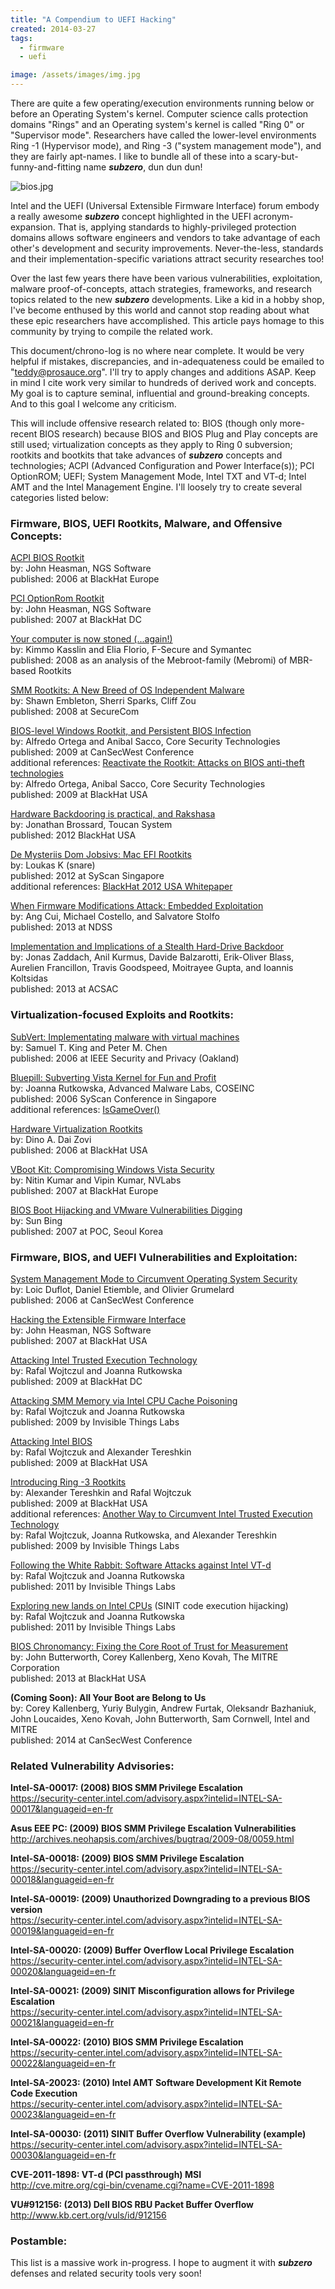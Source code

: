 ```yaml
---
title: "A Compendium to UEFI Hacking"
created: 2014-03-27
tags: 
  - firmware
  - uefi

image: /assets/images/img.jpg
---
```


There are quite a few operating/execution environments running below or before an Operating System's kernel. Computer science calls protection domains "Rings" and an Operating system's kernel is called "Ring 0" or "Supervisor mode". Researchers have called the lower-level environments Ring -1 (Hypervisor mode), and Ring -3 ("system management mode"), and they are fairly apt-names. I like to bundle all of these into a scary-but-funny-and-fitting name **_subzero_**, dun dun dun!

<!--more-->

![bios.jpg](/assets/images/uefi-hacking-bios.jpeg)

Intel and the UEFI (Universal Extensible Firmware Interface) forum embody a really awesome **_subzero_** concept highlighted in the UEFI acronym-expansion. That is, applying standards to highly-privileged protection domains allows software engineers and vendors to take advantage of each other's development and security improvements. Never-the-less, standards and their implementation-specific variations attract security researches too!

Over the last few years there have been various vulnerabilities, exploitation, malware proof-of-concepts, attach strategies, frameworks, and research topics related to the new **_subzero_** developments. Like a kid in a hobby shop, I've become enthused by this world and cannot stop reading about what these epic researchers have accomplished. This article pays homage to this community by trying to compile the related work.

This document/chrono-log is no where near complete. It would be very helpful if mistakes, discrepancies, and in-adequateness could be emailed to "teddy@prosauce.org". I'll try to apply changes and additions ASAP. Keep in mind I cite work very similar to hundreds of derived work and concepts. My goal is to capture seminal, influential and ground-breaking concepts. And to this goal I welcome any criticism.

This will include offensive research related to: BIOS (though only more-recent BIOS research) because BIOS and BIOS Plug and Play concepts are still used; virtualization concepts as they apply to Ring 0 subversion; rootkits and bootkits that take advances of **_subzero_** concepts and technologies; ACPI (Advanced Configuration and Power Interface(s)); PCI OptionROM; UEFI; System Management Mode, Intel TXT and VT-d; Intel AMT and the Intel Management Engine. I'll loosely try to create several categories listed below:

### **Firmware, BIOS, UEFI Rootkits, Malware, and Offensive Concepts:**

[ACPI BIOS Rootkit](assets/bh-eu-06-Heasman.pdf)  
by: John Heasman, NGS Software  
published: 2006 at BlackHat Europe

[PCI OptionRom Rootkit](assets/bh-dc-07-Heasman-WP.pdf)  
by: John Heasman, NGS Software  
published: 2007 at BlackHat DC

[Your computer is now stoned (...again!)](assets/Kasslin-Florio-VB2008.pdf)  
by: Kimmo Kasslin and Elia Florio, F-Secure and Symantec  
published: 2008 as an analysis of the Mebroot-family (Mebromi) of MBR-based Rootkits

[SMM Rootkits: A New Breed of OS Independent Malware](assets/SMM-Rootkits-Securecom08.pdf)  
by: Shawn Embleton, Sherri Sparks, Cliff Zou  
published: 2008 at SecureCom

[BIOS-level Windows Rootkit, and Persistent BIOS Infection](assets/csw09-sacco-ortega.pdf)  
by: Alfredo Ortega and Anibal Sacco, Core Security Technologies  
published: 2009 at CanSecWest Conference  
additional references: [Reactivate the Rootkit: Attacks on BIOS anti-theft technologies](assets/BHUSA09-Ortega-DeactivateRootkit-PAPER.pdf)  
by: Alfredo Ortega, Anibal Sacco, Core Security Technologies  
published: 2009 at BlackHat USA

[Hardware Backdooring is practical, and Rakshasa](assets/BH_US_12_Brossard_Backdoor_Hacking_Slides.pdf)  
by: Jonathan Brossard, Toucan System  
published: 2012 BlackHat USA

[De Mysteriis Dom Jobsivs: Mac EFI Rootkits](assets/De_Mysteriis_Dom_Jobsivs_-_Syscan.pdf)  
by: Loukas K (snare)  
published: 2012 at SyScan Singapore  
additional references: [BlackHat 2012 USA Whitepaper](assets/De_Mysteriis_Dom_Jobsivs_Black_Hat_Paper.pdf)

[When Firmware Modifications Attack: Embedded Exploitation](assets/ndss-2013.pdf)  
by: Ang Cui, Michael Costello, and Salvatore Stolfo  
published: 2013 at NDSS

[Implementation and Implications of a Stealth Hard-Drive Backdoor](assets/acsac13.pdf)  
by: Jonas Zaddach, Anil Kurmus, Davide Balzarotti, Erik-Oliver Blass, Aurelien Francillon, Travis Goodspeed, Moitrayee Gupta, and Ioannis Koltsidas  
published: 2013 at ACSAC

### **Virtualization-focused Exploits and Rootkits:**

[SubVert: Implementating malware with virtual machines](assets/SubVirt%3A%20Implementing%20malware%20with%20virtual%20machines.pdf)  
by: Samuel T. King and Peter M. Chen  
published: 2006 at IEEE Security and Privacy (Oakland)

[Bluepill: Subverting Vista Kernel for Fun and Profit](assets/BH-US-06-Rutkowska.pdf)  
by: Joanna Rutkowska, Advanced Malware Labs, COSEINC  
published: 2006 SyScan Conference in Singapore  
additional references: [IsGameOver()](assets/IsGameOver.pdf)

[Hardware Virtualization Rootkits](assets/BH-US-06-Zovi.pdf)  
by: Dino A. Dai Zovi  
published: 2006 at BlackHat USA

[VBoot Kit: Compromising Windows Vista Security](assets/bh-eu-07-kumar-apr19.pdf)  
by: Nitin Kumar and Vipin Kumar, NVLabs  
published: 2007 at BlackHat Europe

[BIOS Boot Hijacking and VMware Vulnerabilities Digging](assets/sunbing.pdf)  
by: Sun Bing  
published: 2007 at POC, Seoul Korea

### **Firmware, BIOS, and UEFI Vulnerabilities and Exploitation:**

[System Management Mode to Circumvent Operating System Security](assets/duflot.pdf)  
by: Loic Duflot, Daniel Etiemble, and Olivier Grumelard  
published: 2006 at CanSecWest Conference

[Hacking the Extensible Firmware Interface](assets/bh-usa-07-heasman.pdf)  
by: John Heasman, NGS Software  
published: 2007 at BlackHat USA

[Attacking Intel Trusted Execution Technology](assets/Attacking%20Intel%20TXT%20-%20slides.pdf)  
by: Rafal Wojtczul and Joanna Rutkowska  
published: 2009 at BlackHat DC

[Attacking SMM Memory via Intel CPU Cache Poisoning](assets/smm_cache_fun.pdf)  
by: Rafal Wojtczuk and Joanna Rutkowska  
published: 2009 by Invisible Things Labs

[Attacking Intel BIOS](assets/BHUSA09-Wojtczuk-AtkIntelBios-SLIDES.pdf)  
by: Rafal Wojtczuk and Alexander Tereshkin  
published: 2009 at BlackHat USA

[Introducing Ring -3 Rootkits](assets/Ring%20-3%20Rootkits.pdf)  
by: Alexander Tereshkin and Rafal Wojtczuk  
published: 2009 at BlackHat USA  
additional references: [Another Way to Circumvent Intel Trusted Execution Technology](assets/Another%20TXT%20Attack.pdf)  
by: Rafal Wojtczuk, Joanna Rutkowska, and Alexander Tereshkin  
published: 2009 by Invisible Things Labs

[Following the White Rabbit: Software Attacks against Intel VT-d](assets/Software%20Attacks%20on%20Intel%20VT-d.pdf)  
by: Rafal Wojtczuk and Joanna Rutkowska  
published: 2011 by Invisible Things Labs

[Exploring new lands on Intel CPUs](assets/Attacking_Intel_TXT_via_SINIT_hijacking.pdf) (SINIT code execution hijacking)  
by: Rafal Wojtczuk and Joanna Rutkowska  
published: 2011 by Invisible Things Labs

[BIOS Chronomancy: Fixing the Core Root of Trust for Measurement](assets/US-13-Butterworth-BIOS-Security-Slides.pdf)  
by: John Butterworth, Corey Kallenberg, Xeno Kovah, The MITRE Corporation  
published: 2013 at BlackHat USA

**(Coming Soon): All Your Boot are Belong to Us**  
by: Corey Kallenberg, Yuriy Bulygin, Andrew Furtak, Oleksandr Bazhaniuk, John Loucaides, Xeno Kovah, John Butterworth, Sam Cornwell, Intel and MITRE  
published: 2014 at CanSecWest Conference

### **Related Vulnerability Advisories:**

**Intel-SA-00017: (2008) BIOS SMM Privilege Escalation**  
https://security-center.intel.com/advisory.aspx?intelid=INTEL-SA-00017&languageid=en-fr

**Asus EEE PC: (2009) BIOS SMM Privilege Escalation Vulnerabilities**  
http://archives.neohapsis.com/archives/bugtraq/2009-08/0059.html

**Intel-SA-00018: (2009) BIOS SMM Privilege Escalation**  
https://security-center.intel.com/advisory.aspx?intelid=INTEL-SA-00018&languageid=en-fr

**Intel-SA-00019: (2009) Unauthorized Downgrading to a previous BIOS version**  
https://security-center.intel.com/advisory.aspx?intelid=INTEL-SA-00019&languageid=en-fr

**Intel-SA-00020: (2009) Buffer Overflow Local Privilege Escalation**  
https://security-center.intel.com/advisory.aspx?intelid=INTEL-SA-00020&languageid=en-fr

**Intel-SA-00021: (2009) SINIT Misconfiguration allows for Privilege Escalation**  
https://security-center.intel.com/advisory.aspx?intelid=INTEL-SA-00021&languageid=en-fr

**Intel-SA-00022: (2010) BIOS SMM Privilege Escalation**  
https://security-center.intel.com/advisory.aspx?intelid=INTEL-SA-00022&languageid=en-fr

**Intel-SA-20023: (2010) Intel AMT Software Development Kit Remote Code Execution**  
https://security-center.intel.com/advisory.aspx?intelid=INTEL-SA-00023&languageid=en-fr

**Intel-SA-00030: (2011) SINIT Buffer Overflow Vulnerability (example)**  
https://security-center.intel.com/advisory.aspx?intelid=INTEL-SA-00030&languageid=en-fr

**CVE-2011-1898: VT-d (PCI passthrough) MSI**  
http://cve.mitre.org/cgi-bin/cvename.cgi?name=CVE-2011-1898

**VU#912156: (2013) Dell BIOS RBU Packet Buffer Overflow**  
http://www.kb.cert.org/vuls/id/912156

### **Postamble:**

This list is a massive work in-progress. I hope to augment it with **_subzero_** defenses and related security tools very soon!
